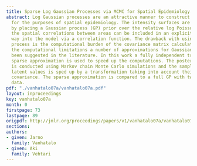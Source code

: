 ```yaml
---
title: Sparse Log Gaussian Processes via MCMC for Spatial Epidemiology
abstract: Log Gaussian processes are an attractive manner to construct intensity surfaces
  for the purposes of spatial epidemiology. The intensity surfaces are naturally smoothed
  by placing a Gaussian process (GP) prior over the relative log Poisson rate, and
  the spatial correlations between areas can be included in an explicit and natural
  way into the model via a correlation function. The drawback with using a Gaussian
  process is the computational burden of the covariance matrix calculations.  To overcome
  the computational limitations a number of approximations for Gaussian process have
  been suggested in the literature. In this work a fully independent training conditional
  sparse approximation is used to speed up the computations. The posterior inference
  is conducted using Markov chain Monte Carlo simulations and the sampling of the
  latent values is sped up by a transformation taking into account their posterior
  covariance. The sparse approximation is compared to a full GP with two sets of mortality
  data.
pdf: "./vanhatalo07a/vanhatalo07a.pdf"
layout: inproceedings
key: vanhatalo07a
month: 0
firstpage: 73
lastpage: 89
origpdf: http://jmlr.org/proceedings/papers/v1/vanhatalo07a/vanhatalo07a.pdf
sections: 
authors:
- given: Jarno
  family: Vanhatalo
- given: Aki
  family: Vehtari
---
```

